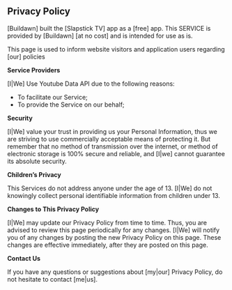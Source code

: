 <html>
<body>
<h2>Privacy Policy</h2>
<p>[Buildawn] built the [Slapstick TV] app as a [free] app. This SERVICE is provided by [Buildawn] [at no cost] and is intended
    for use as is.</p>
	<p>This page is used to inform website visitors and application users regarding [our] policies </p>


<p><strong>Service Providers</strong></p> <!-- This part need seem like it's not needed, but if you use any Google services, or any other third party libraries, chances are, you need this. -->
<p>[I|We] Use Youtube Data API due to the following reasons:</p>
<ul>
    <li>To facilitate our Service;</li>
    <li>To provide the Service on our behalf;</li>
</ul>

<p><strong>Security</strong></p>
<p>[I|We] value your trust in providing us your Personal Information, thus we are striving to use
    commercially acceptable means of protecting it. But remember that no method of transmission over
    the internet, or method of electronic storage is 100% secure and reliable, and [I|we] cannot
    guarantee its absolute security.</p>


<p><strong>Children’s Privacy</strong></p>
<p>This Services do not address anyone under the age of 13. [I|We] do not knowingly collect personal
    identifiable information from children under 13.

<p><strong>Changes to This Privacy Policy</strong></p>
<p>[I|We] may update our Privacy Policy from time to time. Thus, you are advised to review this page
    periodically for any changes. [I|We] will notify you of any changes by posting the new Privacy Policy
    on this page. These changes are effective immediately, after they are posted on this page.</p>

<p><strong>Contact Us</strong></p>
<p>If you have any questions or suggestions about [my|our] Privacy Policy, do not hesitate to contact
    [me|us].</p>
</body>
</html>
